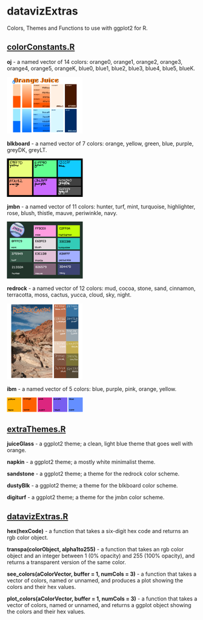 # datavizExtras
Colors, Themes and Functions to use with ggplot2 for R.

## [colorConstants.R](colorConstants.R)

**oj** - a named vector of 14 colors: orange0, orange1, orange2, orange3, orange4, orange5, orangeK, blue0, blue1, blue2, blue3, blue4, blue5, blueK.

<img src="orangeJuiceColors.png" width="200">

**blkboard** - a named vector of 7 colors: orange, yellow, green, blue, purple, greyDK, greyLT.

<img src="blkboardColors.png" width="200">

**jmbn** - a named vector of 11 colors: hunter, turf, mint, turquoise, highlighter, rose, blush, thistle, mauve, periwinkle, navy.

<img src="jmbnColors.png" width = "200">

**redrock** - a named vector of 12 colors: mud, cocoa, stone, sand, cinnamon, terracotta, moss, cactus, yucca, cloud, sky, night.

<img src="RedRockCanyonColors.png" width="200">

**ibm** - a named vector of 5 colors: blue, purple, pink, orange, yellow.

<img src="ibmColors.png" width="200">

## [extraThemes.R](extraThemes.R)

**juiceGlass** - a ggplot2 theme; a clean, light blue theme that goes well with orange.

**napkin** - a ggplot2 theme; a mostly white minimalist theme.

**sandstone** - a ggplot2 theme; a theme for the redrock color scheme.

**dustyBlk** - a ggplot2 theme; a theme for the blkboard color scheme.

**digiturf** - a ggplot2 theme; a theme for the jmbn color scheme.

## [datavizExtras.R](datavizExtras.R)

**hex(hexCode)** - a function that takes a six-digit hex code and returns an rgb color object.

**transpa(colorObject, alpha1to255)** - a function that takes an rgb color object and an integer between 1 (0% opacity) and 255 (100% opacity), and returns a transparent version of the same color.  

**see_colors(aColorVector, buffer = 1, numCols = 3)** - a function that takes a vector of colors, named or unnamed, and produces a plot showing the colors and their hex values.

**plot_colors(aColorVector, buffer = 1, numCols = 3)** - a function that takes a vector of colors, named or unnamed, and returns a ggplot object showing the colors and their hex values.













